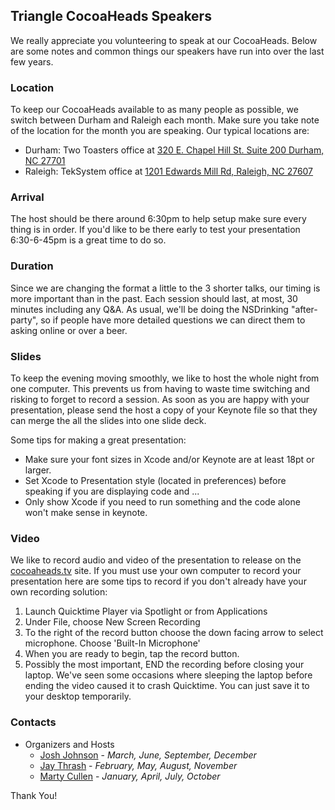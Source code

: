 ## Triangle CocoaHeads Speakers

We really appreciate you volunteering to speak at our CocoaHeads. Below are some notes and common things our speakers have run into over the last few years.

### Location

To keep our CocoaHeads available to as many people as possible, we switch between Durham and Raleigh each month. Make sure you take note of the location for the month you are speaking. Our typical locations are:

- Durham: Two Toasters office at [320 E. Chapel Hill St. Suite 200 Durham, NC 27701](https://www.google.com/maps?q=320+E+Chapel+Hill+St,+Durham,+NC+27701&sll=35.843768,-78.6450559&sspn=0.42756695602060957,0.7033939441419972&t=m&dg=opt&hnear=320+E+Chapel+Hill+St,+Durham,+North+Carolina+27701&z=16)
- Raleigh: TekSystem office at [1201 Edwards Mill Rd, Raleigh, NC 27607](https://www.google.com/maps?q=1201+Edwards+Mill+Rd,+Raleigh,+NC+27607&sll=35.843768,-78.6450559&sspn=0.42756695602060957,0.7033939441419972&t=m&dg=opt&hnear=1201+Edwards+Mill+Rd,+Raleigh,+North+Carolina+27607&z=16)

### Arrival

The host should be there around 6:30pm to help setup make sure every thing is in order. If you'd like to be there early to test your presentation 6:30-6-45pm is a great time to do so. 

### Duration

Since we are changing the format a little to the 3 shorter talks, our timing is more important than in the past. Each session should last, at most, 30 minutes including any Q&A. As usual, we'll be doing the NSDrinking "after-party", so if people have more detailed questions we can direct them to asking online or over a beer.

### Slides

To keep the evening moving smoothly, we like to host the whole night from one computer. This prevents us from having to waste time switching and risking to forget to record a session. As soon as you are happy with your presentation, please send the host a copy of your Keynote file so that they can merge the all the slides into one slide deck. 

Some tips for making a great presentation:
- Make sure your font sizes in Xcode and/or Keynote are at least 18pt or larger.
- Set Xcode to Presentation style (located in preferences) before speaking if you are displaying code and ...
- Only show Xcode if you need to run something and the code alone won't make sense in keynote.

### Video

We like to record audio and video of the presentation to release on the [cocoaheads.tv](http://cocoaheads.tv) site. If you must use your own computer to record your presentation here are some tips to record if you don't already have your own recording solution:

  1. Launch Quicktime Player via Spotlight or from Applications
  2. Under File, choose New Screen Recording 
  3. To the right of the record button choose the down facing arrow to select microphone. Choose 'Built-In Microphone'
  4. When you are ready to begin, tap the record button.
  5. Possibly the most important, END the recording before closing your laptop. We've seen some occasions where sleeping the laptop before ending the video caused it to crash Quicktime. You can just save it to your desktop temporarily. 

### Contacts

- Organizers and Hosts
  - [Josh Johnson](http://twitter.com/jnjosh) - _March, June, September, December_
  - [Jay Thrash](http://twitter.com/jaythrash) - _February, May, August, November_
  - [Marty Cullen](http://twitter.com/martycullen) - _January, April, July, October_

Thank You!
